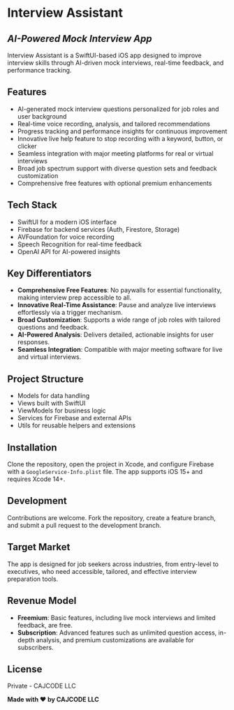 # Interview Assistant
## _AI-Powered Mock Interview App_

Interview Assistant is a SwiftUI-based iOS app designed to improve interview skills through AI-driven mock interviews, real-time feedback, and performance tracking.

## Features

- AI-generated mock interview questions personalized for job roles and user background
- Real-time voice recording, analysis, and tailored recommendations
- Progress tracking and performance insights for continuous improvement
- Innovative live help feature to stop recording with a keyword, button, or clicker
- Seamless integration with major meeting platforms for real or virtual interviews
- Broad job spectrum support with diverse question sets and feedback customization
- Comprehensive free features with optional premium enhancements

## Tech Stack

- SwiftUI for a modern iOS interface
- Firebase for backend services (Auth, Firestore, Storage)
- AVFoundation for voice recording
- Speech Recognition for real-time feedback
- OpenAI API for AI-powered insights

## Key Differentiators

- **Comprehensive Free Features**: No paywalls for essential functionality, making interview prep accessible to all.
- **Innovative Real-Time Assistance**: Pause and analyze live interviews effortlessly via a trigger mechanism.
- **Broad Customization**: Supports a wide range of job roles with tailored questions and feedback.
- **AI-Powered Analysis**: Delivers detailed, actionable insights for user responses.
- **Seamless Integration**: Compatible with major meeting software for live and virtual interviews.

## Project Structure

- Models for data handling
- Views built with SwiftUI
- ViewModels for business logic
- Services for Firebase and external APIs
- Utils for reusable helpers and extensions

## Installation

Clone the repository, open the project in Xcode, and configure Firebase with a `GoogleService-Info.plist` file. The app supports iOS 15+ and requires Xcode 14+.

## Development

Contributions are welcome. Fork the repository, create a feature branch, and submit a pull request to the development branch.

## Target Market

The app is designed for job seekers across industries, from entry-level to executives, who need accessible, tailored, and effective interview preparation tools.

## Revenue Model

- **Freemium**: Basic features, including live mock interviews and limited feedback, are free.
- **Subscription**: Advanced features such as unlimited question access, in-depth analysis, and premium customizations are available for subscribers.

## License

Private - CAJCODE LLC

**Made with ❤️ by CAJCODE LLC**
